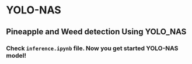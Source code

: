 # YOLO-NAS
## Pineapple and Weed detection Using YOLO_NAS

### Check `inference.ipynb` file. Now you get started YOLO-NAS model!



